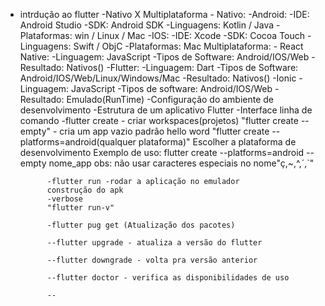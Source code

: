 - intrdução ao flutter
    -Nativo X Multiplataforma
        - Nativo:
            -Android:
                -IDE: Android Studio
                -SDK: Android SDK
                -Linguagens: Kotlin / Java
                -Plataformas: win / Linux / Mac
            -IOS:
                -IDE: Xcode
                -SDK: Cocoa Touch
                -Linguagens: Swift / ObjC
                -Plataformas: Mac
            Multiplataforma:
                - React Native:
                    -Linguagem: JavaScript
                    -Tipos de Software: Android/IOS/Web
                    -Resultado: Nativos()
                -Flutter:
                    -Linguagem: Dart
                    -Tipos de Software: Android/IOS/Web/Linux/Windows/Mac
                    -Resultado: Nativos()
                -Ionic
                    -Linguagem: JavaScript
                    -Tipos de software: Android/IOS/Web
                    -Resultado: Emulado(RunTime)
    -Configuração do ambiente de desenvolvimento
    -Estrutura de um aplicativo Flutter
        -Interface linha de comando
            -flutter create - criar workspaces(projetos)
            "flutter create --empty" - cria um app vazio padrão hello word
            "flutter create --platforms=android(qualquer plataforma)"
                Escolher a plataforma de desenvolvimento
        Exemplo de uso:
        flutter create --platforms=android --empty nome_app
        obs: não usar caracteres especiais no nome"ç,~,^,´,`"
            
            
            -flutter run -rodar a aplicação no emulador
            construção do apk
            -verbose
            "flutter run-v"

            -flutter pug get (Atualização dos pacotes)

            --flutter upgrade - atualiza a versão do flutter

            --flutter downgrade - volta pra versão anterior

            --flutter doctor - verifica as disponibilidades de uso

            --